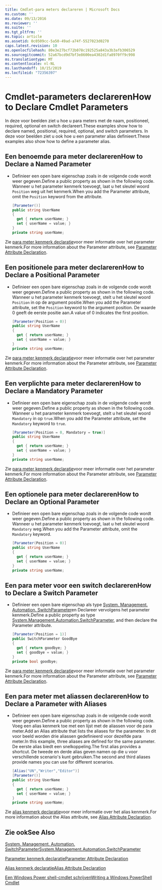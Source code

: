 ```yaml
---
title: Cmdlet-para meters declareren | Microsoft Docs
ms.custom: ''
ms.date: 09/13/2016
ms.reviewer: ''
ms.suite: ''
ms.tgt_pltfrm: ''
ms.topic: article
ms.assetid: 0c0509cc-5a50-49ad-a74f-5527023d0270
caps.latest.revision: 10
ms.openlocfilehash: 80e3e27bcf72b078c192525a843a3b3afb306529
ms.sourcegitcommit: 52a67bcd9d7bf3e8600ea4302d1fa8970ff9c998
ms.translationtype: MT
ms.contentlocale: nl-NL
ms.lasthandoff: 10/15/2019
ms.locfileid: "72356397"
---
```

# <a name="how-to-declare-cmdlet-parameters"></a><span data-ttu-id="9ef3b-102">Cmdlet-parameters declareren</span><span class="sxs-lookup"><span data-stu-id="9ef3b-102">How to Declare Cmdlet Parameters</span></span>

<span data-ttu-id="9ef3b-103">In deze voor beelden ziet u hoe u para meters met de naam, positioneel, required, optional en switch declareert.</span><span class="sxs-lookup"><span data-stu-id="9ef3b-103">These examples show how to declare named, positional, required, optional, and switch parameters.</span></span> <span data-ttu-id="9ef3b-104">In deze voor beelden ziet u ook hoe u een parameter alias definieert.</span><span class="sxs-lookup"><span data-stu-id="9ef3b-104">These examples also show how to define a parameter alias.</span></span>

## <a name="how-to-declare-a-named-parameter"></a><span data-ttu-id="9ef3b-105">Een benoemde para meter declareren</span><span class="sxs-lookup"><span data-stu-id="9ef3b-105">How to Declare a Named Parameter</span></span>

- <span data-ttu-id="9ef3b-106">Definieer een open bare eigenschap zoals in de volgende code wordt weer gegeven.</span><span class="sxs-lookup"><span data-stu-id="9ef3b-106">Define a public property as shown in the following code.</span></span> <span data-ttu-id="9ef3b-107">Wanneer u het parameter kenmerk toevoegt, laat u het sleutel woord `Position` weg uit het kenmerk.</span><span class="sxs-lookup"><span data-stu-id="9ef3b-107">When you add the Parameter attribute, omit the `Position` keyword from the attribute.</span></span>

    ```csharp
    [Parameter()]
    public string UserName
    {
      get { return userName; }
      set { userName = value; }
    }
    private string userName;
    ```

<span data-ttu-id="9ef3b-108">Zie [para meter kenmerk declaratie](./parameter-attribute-declaration.md)voor meer informatie over het parameter kenmerk.</span><span class="sxs-lookup"><span data-stu-id="9ef3b-108">For more information about the Parameter attribute, see [Parameter Attribute Declaration](./parameter-attribute-declaration.md).</span></span>

## <a name="how-to-declare-a-positional-parameter"></a><span data-ttu-id="9ef3b-109">Een positionele para meter declareren</span><span class="sxs-lookup"><span data-stu-id="9ef3b-109">How to Declare a Positional Parameter</span></span>

- <span data-ttu-id="9ef3b-110">Definieer een open bare eigenschap zoals in de volgende code wordt weer gegeven.</span><span class="sxs-lookup"><span data-stu-id="9ef3b-110">Define a public property as shown in the following code.</span></span> <span data-ttu-id="9ef3b-111">Wanneer u het parameter kenmerk toevoegt, stelt u het sleutel woord `Position` in op de argument positie.</span><span class="sxs-lookup"><span data-stu-id="9ef3b-111">When you add the Parameter attribute, set the `Position` keyword to the argument position.</span></span> <span data-ttu-id="9ef3b-112">De waarde 0 geeft de eerste positie aan.</span><span class="sxs-lookup"><span data-stu-id="9ef3b-112">A value of 0 indicates the first position.</span></span>

    ```csharp
    [Parameter(Position = 0)]
    public string UserName
    {
      get { return userName; }
      set { userName = value; }
    }
    private string userName;
    ```

<span data-ttu-id="9ef3b-113">Zie [para meter kenmerk declaratie](./parameter-attribute-declaration.md)voor meer informatie over het parameter kenmerk.</span><span class="sxs-lookup"><span data-stu-id="9ef3b-113">For more information about the Parameter attribute, see [Parameter Attribute Declaration](./parameter-attribute-declaration.md).</span></span>

## <a name="how-to-declare-a-mandatory-parameter"></a><span data-ttu-id="9ef3b-114">Een verplichte para meter declareren</span><span class="sxs-lookup"><span data-stu-id="9ef3b-114">How to Declare a Mandatory Parameter</span></span>

- <span data-ttu-id="9ef3b-115">Definieer een open bare eigenschap zoals in de volgende code wordt weer gegeven.</span><span class="sxs-lookup"><span data-stu-id="9ef3b-115">Define a public property as shown in the following code.</span></span> <span data-ttu-id="9ef3b-116">Wanneer u het parameter kenmerk toevoegt, stelt u het sleutel woord `Mandatory` in op `true`.</span><span class="sxs-lookup"><span data-stu-id="9ef3b-116">When you add the Parameter attribute, set the `Mandatory` keyword to `true`.</span></span>

    ```csharp
    [Parameter(Position = 0, Mandatory = true)]
    public string UserName
    {
      get { return userName; }
      set { userName = value; }
    }
    private string userName;
    ```

<span data-ttu-id="9ef3b-117">Zie [para meter kenmerk declaratie](./parameter-attribute-declaration.md)voor meer informatie over het parameter kenmerk.</span><span class="sxs-lookup"><span data-stu-id="9ef3b-117">For more information about the Parameter attribute, see [Parameter Attribute Declaration](./parameter-attribute-declaration.md).</span></span>

## <a name="how-to-declare-an-optional-parameter"></a><span data-ttu-id="9ef3b-118">Een optionele para meter declareren</span><span class="sxs-lookup"><span data-stu-id="9ef3b-118">How to Declare an Optional Parameter</span></span>

- <span data-ttu-id="9ef3b-119">Definieer een open bare eigenschap zoals in de volgende code wordt weer gegeven.</span><span class="sxs-lookup"><span data-stu-id="9ef3b-119">Define a public property as shown in the following code.</span></span> <span data-ttu-id="9ef3b-120">Wanneer u het parameter kenmerk toevoegt, laat u het sleutel woord `Mandatory` weg.</span><span class="sxs-lookup"><span data-stu-id="9ef3b-120">When you add the Parameter attribute, omit the `Mandatory` keyword.</span></span>

    ```csharp
    [Parameter(Position = 0)]
    public string UserName
    {
      get { return userName; }
      set { userName = value; }
    }
    private string userName;
    ```

## <a name="how-to-declare-a-switch-parameter"></a><span data-ttu-id="9ef3b-121">Een para meter voor een switch declareren</span><span class="sxs-lookup"><span data-stu-id="9ef3b-121">How to Declare a Switch Parameter</span></span>

- <span data-ttu-id="9ef3b-122">Definieer een open bare eigenschap als type [System. Management. Automation. SwitchParameter](/dotnet/api/System.Management.Automation.SwitchParameter)en Declareer vervolgens het parameter kenmerk.</span><span class="sxs-lookup"><span data-stu-id="9ef3b-122">Define a public property as type [System.Management.Automation.SwitchParameter](/dotnet/api/System.Management.Automation.SwitchParameter), and then declare the Parameter attribute.</span></span>

    ```csharp
    [Parameter(Position = 1)]
    public SwitchParameter GoodBye
    {
      get { return goodbye; }
      set { goodbye = value; }
    }
    private bool goodbye;
    ```

<span data-ttu-id="9ef3b-123">Zie [para meter kenmerk declaratie](./parameter-attribute-declaration.md)voor meer informatie over het parameter kenmerk.</span><span class="sxs-lookup"><span data-stu-id="9ef3b-123">For more information about the Parameter attribute, see [Parameter Attribute Declaration](./parameter-attribute-declaration.md).</span></span>

## <a name="how-to-declare-a-parameter-with-aliases"></a><span data-ttu-id="9ef3b-124">Een para meter met aliassen declareren</span><span class="sxs-lookup"><span data-stu-id="9ef3b-124">How to Declare a Parameter with Aliases</span></span>

- <span data-ttu-id="9ef3b-125">Definieer een open bare eigenschap zoals in de volgende code wordt weer gegeven.</span><span class="sxs-lookup"><span data-stu-id="9ef3b-125">Define a public property as shown in the following code.</span></span> <span data-ttu-id="9ef3b-126">Voeg een alias kenmerk toe met een lijst met de aliassen voor de para meter.</span><span class="sxs-lookup"><span data-stu-id="9ef3b-126">Add an Alias attribute that lists the aliases for the parameter.</span></span> <span data-ttu-id="9ef3b-127">In dit voor beeld worden drie aliassen gedefinieerd voor dezelfde para meter.</span><span class="sxs-lookup"><span data-stu-id="9ef3b-127">In this example, three aliases are defined for the same parameter.</span></span> <span data-ttu-id="9ef3b-128">De eerste alias biedt een snelkoppeling.</span><span class="sxs-lookup"><span data-stu-id="9ef3b-128">The first alias provides a shortcut.</span></span> <span data-ttu-id="9ef3b-129">De tweede en derde alias geven namen op die u voor verschillende scenario's kunt gebruiken.</span><span class="sxs-lookup"><span data-stu-id="9ef3b-129">The second and third aliases provide names you can use for different scenarios.</span></span>

    ```csharp
    [Alias("UN","Writer","Editor")]
    [Parameter()]
    public string UserName
    {
      get { return userName; }
      set { userName = value; }
    }
    private string userName;
    ```

<span data-ttu-id="9ef3b-130">Zie [alias kenmerk declaratie](./alias-attribute-declaration.md)voor meer informatie over het alias kenmerk.</span><span class="sxs-lookup"><span data-stu-id="9ef3b-130">For more information about the Alias attribute, see [Alias Attribute Declaration](./alias-attribute-declaration.md).</span></span>

## <a name="see-also"></a><span data-ttu-id="9ef3b-131">Zie ook</span><span class="sxs-lookup"><span data-stu-id="9ef3b-131">See Also</span></span>

[<span data-ttu-id="9ef3b-132">System. Management. Automation. SwitchParameter</span><span class="sxs-lookup"><span data-stu-id="9ef3b-132">System.Management.Automation.SwitchParameter</span></span>](/dotnet/api/System.Management.Automation.SwitchParameter)

[<span data-ttu-id="9ef3b-133">Parameter kenmerk declaratie</span><span class="sxs-lookup"><span data-stu-id="9ef3b-133">Parameter Attribute Declaration</span></span>](./parameter-attribute-declaration.md)

[<span data-ttu-id="9ef3b-134">Alias kenmerk declaratie</span><span class="sxs-lookup"><span data-stu-id="9ef3b-134">Alias Attribute Declaration</span></span>](./alias-attribute-declaration.md)

[<span data-ttu-id="9ef3b-135">Een Windows Power shell-cmdlet schrijven</span><span class="sxs-lookup"><span data-stu-id="9ef3b-135">Writing a Windows PowerShell Cmdlet</span></span>](./writing-a-windows-powershell-cmdlet.md)
